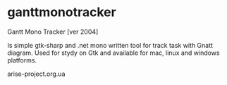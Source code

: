 ganttmonotracker
================

Gantt Mono Tracker [ver 2004]

Is simple gtk-sharp and .net mono written tool for track task with Gnatt diagram. Used for stydy on Gtk and available for mac, linux and windows platforms.

arise-project.org.ua
